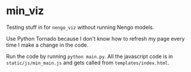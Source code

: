 min_viz
=======

Testing stuff in for `nengo_viz` without running Nengo models.

Use Python Tornado because I don't know how to refresh my page every time I make a change in the code.

Run the code by running `python main.py`. All the javascript code is in
`static/js/min_main.js` and gets called from `templates/index.html`.
